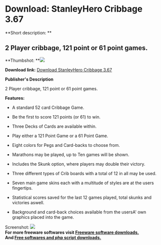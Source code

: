 # Download: StanleyHero Cribbage 3.67

**Short description: **

## 2 Player cribbage, 121 point or 61 point games.

  
**Thumbshot: **![](http://www.freewarefiles.com/screenshot/shcribbage_md.jpg)   
  
**Download link:** [Download StanleyHero Cribbage 3.67](http://freesoftwares.boysofts.com/StanleyHero-Cribbage_program_73403.html)  
  

**Publisher's Description**  
  

2 Player cribbage, 121 point or 61 point games.

**Features:**

  * A standard 52 card Cribbage Game.  

  * Be the first to score 121 points (or 61) to win.  
  

  * Three Decks of Cards are available within.  

  * Play either a 121 Point Game or a 61 Point Game.  

  * Eight colors for Pegs and Card-backs to choose from.  

  * Marathons may be played, up to Ten games will be shown.  

  * Includes the Skunk option, where players may double their victory.  

  * Three different types of Crib boards with a total of 12 in all may be used.  

  * Seven main game skins each with a multitude of styles are at the users fingertips.  

  * Statistical scores saved for the last 12 games played, total skunks and victories aswell.  

  * Background and card-back choices available from the usersA' own graphics placed into the game. 

  
  
Screenshot: ![](http://www.freewarefiles.com/screenshot/shcribbage.jpg)  
**For more freeware softwares visit [Freeware software downloads.](http://freesoftwares.boysofts.com/)**   
**And [Free softwares and php script downloads.](http://www.boysofts.com/)**

